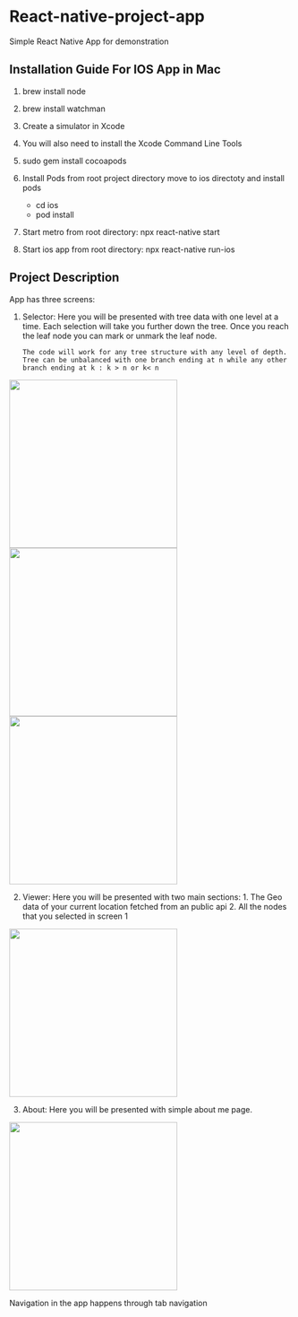 # React-native-project-app
Simple React Native App for demonstration


## Installation Guide For IOS App in Mac
1. brew install node
2. brew install watchman
3. Create a simulator in Xcode 
4. You will also need to install the Xcode Command Line Tools
5. sudo gem install cocoapods

6. Install Pods 
    from root project directory move to ios directoty and install pods 
    * cd ios
    * pod install
7. Start metro from root directory:  npx react-native start
8. Start ios app from root directory: npx react-native run-ios

## Project Description
 
 App has three screens:
 1. Selector: 
        Here you will be presented with tree data with one level at a time. Each selection will take you further down the tree.
        Once you reach the leaf node you can mark or unmark the leaf node.

        The code will work for any tree structure with any level of depth. Tree can be unbalanced with one branch ending at n while any other branch ending at k : k > n or k< n

 <img src="screenshots/RootNode.PNG" width="300">
 <img src="screenshots/SecondLevel.PNG" width="300">
 <img src="screenshots/ThirdLevel.PNG" width="300">

 2. Viewer:
        Here you will be presented with two main sections:
        1. The Geo data of your current location fetched from an public api
        2. All the nodes that you selected in screen 1

 <img src="screenshots/SecondScreem.PNG" width="300">

 
 3. About:
        Here you will be presented with simple about me page.
 <img src="screenshots/aboutScreen.PNG" width="300">


Navigation in the app happens through tab navigation